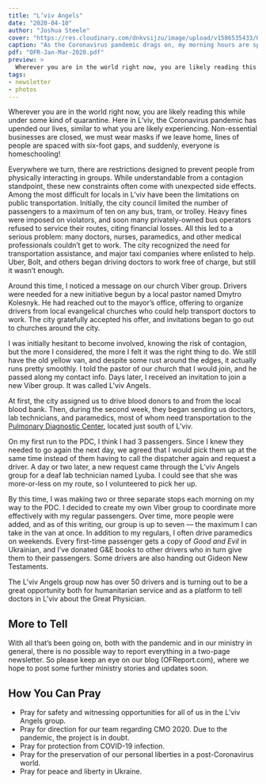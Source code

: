 ```yaml
---
title: "L’viv Angels"
date: "2020-04-10"
author: "Joshua Steele"
cover: "https://res.cloudinary.com/dnkvsijzu/image/upload/v1586535433/OFReport/2020-04-10-lviv-angels/5-passengers-12-6_qbryax.jpg"
caption: "As the Coronavirus pandemic drags on, my morning hours are spent driving doctors to the Pulmonary Diagnostic Center south of L’viv. Pictured here are five of my regular passengers: Oleg, Natalya, Svitlana, Natalya, and Anna."
pdf: "OFR-Jan-Mar-2020.pdf"
preview: >
  Wherever you are in the world right now, you are likely reading this while under some kind of quarantine. Here in L’viv, the Coronavirus pandemic has upended our lives, similar to what you are likely experiencing. Non-essential businesses are closed, we must wear masks if we leave home, lines of people are spaced with six-foot gaps, and suddenly, everyone is homeschooling!
tags:
- newsletter
- photos
---
```


Wherever you are in the world right now, you are likely reading this while under some kind of quarantine. Here in L’viv, the Coronavirus pandemic has upended our lives, similar to what you are likely experiencing. Non-essential businesses are closed, we must wear masks if we leave home, lines of people are spaced with six-foot gaps, and suddenly, everyone is homeschooling!

<article-callout content="OFR-Jan-Mar-2020.pdf" :download="true" />

Everywhere we turn, there are restrictions designed to prevent people from physically interacting in groups. While understandable from a contagion standpoint, these new constraints often come with unexpected side effects. Among the most difficult for locals in L’viv have been the limitations on public transportation. Initially, the city council limited the number of passengers to a maximum of ten on any bus, tram, or trolley. Heavy fines were imposed on violators, and soon many privately-owned bus operators refused to service their routes, citing financial losses. All this led to a serious problem: many doctors, nurses, paramedics, and other medical professionals couldn’t get to work. The city recognized the need for transportation assistance, and major taxi companies where enlisted to help. Uber, Bolt, and others began driving doctors to work free of charge, but still it wasn’t enough.

Around this time, I noticed a message on our church Viber group. Drivers were needed for a new initiative begun by a local pastor named Dmytro Kolesnyk. He had reached out to the mayor’s office, offering to organize drivers from local evangelical churches who could help transport doctors to work. The city gratefully accepted his offer, and invitations began to go out to churches around the city.

I was initially hesitant to become involved, knowing the risk of contagion, but the more I considered, the more I felt it was the right thing to do. We still have the old yellow van, and despite some rust around the edges, it actually runs pretty smoothly. I told the pastor of our church that I would join, and he passed along my contact info. Days later, I received an invitation to join a new Viber group. It was called L’viv Angels.

At first, the city assigned us to drive blood donors to and from the local blood bank. Then, during the second week, they began sending us doctors, lab technicians, and paramedics, most of whom need transportation to the [Pulmonary Diagnostic Center](https://goo.gl/maps/xdEMWUX7xyp3ok3D6), located just south of L’viv.

On my first run to the PDC, I think I had 3 passengers. Since I knew they needed to go again the next day, we agreed that I would pick them up at the same time instead of them having to call the dispatcher again and request a driver. A day or two later, a new request came through the L’viv Angels group for a deaf lab technician named Lyuba. I could see that she was more-or-less on my route, so I volunteered to pick her up.

<article-image publicId="OFReport/2020-04-10-lviv-angels/van-selfie_kefvtm.jpg" width="768" caption="This morning’s run to the PDC with six of my new doctor friends. These folks really are a great bunch and it’s a blessing to be able to support their work during the pandemic. 🤗"/>

By this time, I was making two or three separate stops each morning on my way to the PDC. I decided to create my own Viber group to coordinate more effectively with my regular passengers. Over time, more people were added, and as of this writing, our group is up to seven — the maximum I can take in the van at once. In addition to my regulars, I often drive paramedics on weekends. Every first-time passenger gets a copy of *Good and Evil* in Ukrainian, and I’ve donated G&E books to other drivers who in turn give them to their passengers. Some drivers are also handing out Gideon New Testaments.

<article-image publicId="OFReport/2020-04-10-lviv-angels/drivers-books_ylteqh.jpg" width="768" caption="Several drivers carry *Good and Evil* books and Gideon New Testaments for our passengers."/>

The L’viv Angels group now has over 50 drivers and is turning out to be a great opportunity both for humanitarian service and as a platform to tell doctors in L’viv about the Great Physician.

<article-image publicId="OFReport/2020-04-10-lviv-angels/lviv-angels_hkpbek.jpg" width="768" caption="The L’viv Angels gather in front of a hospital to be tested for COVID-19. Out of more than 30 drivers, there was not a single positive test!"/>

<article-image publicId="OFReport/2020-04-10-lviv-angels/photo_2020-04-10_20.59.47_ft3clu.jpg" width="768" caption="Official COVID-19 stats from Ukraine’s Ministry of Health as of April 10, 2020. 2203 confirmed cases, 311 in the past 24 hrs, 61 recovered, 69 deaths. Visit https://covid19.gov.ua/en for more about COVID-19 in Ukraine."/>

## More to Tell

With all that’s been going on, both with the pandemic and in our ministry in general, there is no possible way to report everything in a two-page newsletter. So please keep an eye on our blog (OFReport.com), where we hope to post some further ministry stories and updates soon.

## How You Can Pray

* Pray for safety and witnessing opportunities for all of us in the L’viv Angels group.
* Pray for direction for our team regarding CMO 2020. Due to the pandemic, the project is in doubt.
* Pray for protection from COVID-19 infection.
* Pray for the preservation of our personal liberties in a post-Coronavirus world.
* Pray for peace and liberty in Ukraine.

<article-callout content="Keep scrolling for more photos from our family and ministry!" />

<article-image publicId="OFReport/2020-04-10-lviv-angels/rivne-students_tiqkn5.jpg" width="768" caption="In February, we made a trip to visit some of our Bible First students in the city of Rivne."/>

<article-image publicId="OFReport/2020-04-10-lviv-angels/chair-wheels_rhjowu.jpg" width="768" caption="Stuck inside? No problem! We’ll just design our own baby stroller!"/>

<article-image publicId="OFReport/2020-04-10-lviv-angels/bohdana-kids_rozhmd.jpg" width="768" caption="During the quarantine, we dearly miss our friend and “mommy’s helper”, Bohdana."/>

<article-image publicId="OFReport/2020-04-10-lviv-angels/mia-big-chair_aw4fa1.jpg" height="768" caption="Little Mia Faith enjoys playing in Daddy’s office! 🥰"/>

<article-image publicId="OFReport/2020-04-10-lviv-angels/littles-masks_evo3sx.jpg" height="768" caption="A lady in our church generously gave our family some kid-sized face masks. David, however, was not convinced: “I don’t wanna wewh a mask, Daddy!” It took some getting used to, but with a few adjustments to the elastic bands, the littles are doing super!"/>
